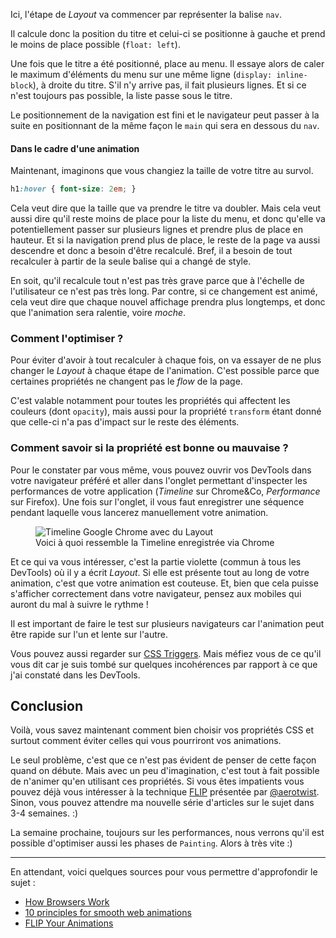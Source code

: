 Ici, l'étape de *Layout* va commencer par représenter la balise `nav`.

Il calcule donc la position du titre et celui-ci se positionne à gauche et prend le moins de place possible (`float: left`).

Une fois que le titre a été positionné, place au menu. Il essaye alors de caler le maximum d'éléments du menu sur une même ligne (`display: inline-block`), à droite du titre. S'il n'y arrive pas, il fait plusieurs lignes. Et si ce n'est toujours pas possible, la liste passe sous le titre.

Le positionnement de la navigation est fini et le navigateur peut passer à la suite en positionnant de la même façon le `main` qui sera en dessous du `nav`.

#### Dans le cadre d'une animation

Maintenant, imaginons que vous changiez la taille de votre titre au survol.

```css
h1:hover { font-size: 2em; }
```

Cela veut dire que la taille que va prendre le titre va doubler. Mais cela veut aussi dire qu'il reste moins de place pour la liste du menu, et donc qu'elle va potentiellement passer sur plusieurs lignes et prendre plus de place en hauteur. Et si la navigation prend plus de place, le reste de la page va aussi descendre et donc a besoin d'être recalculé. Bref, il a besoin de tout recalculer à partir de la seule balise qui a changé de style.

En soit, qu'il recalcule tout n'est pas très grave parce que à l'échelle de l'utilisateur ce n'est pas très long. Par contre, si ce changement est animé, cela veut dire que chaque nouvel affichage prendra plus longtemps, et donc que l'animation sera ralentie, voire *moche*.

### Comment l'optimiser&nbsp;?

Pour éviter d'avoir à tout recalculer à chaque fois, on va essayer de ne plus changer le *Layout* à chaque étape de l'animation. C'est possible parce que certaines propriétés ne changent pas le *flow* de la page.

C'est valable notamment pour toutes les propriétés qui affectent les couleurs (dont `opacity`), mais aussi pour la propriété `transform` étant donné que celle-ci n'a pas d'impact sur le reste des éléments.

### Comment savoir si la propriété est bonne ou mauvaise&nbsp;?

Pour le constater par vous même, vous pouvez ouvrir vos DevTools dans votre navigateur préféré et aller dans l'onglet permettant d'inspecter les performances de votre application (*Timeline* sur Chrome&Co, *Performance* sur Firefox). Une fois sur l'onglet, il vous faut enregistrer une séquence pendant laquelle vous lancerez manuellement votre animation.

<figure tabindex="0">
<img src="/images/posts/des-animations-performantes/layout.png" alt="Timeline Google Chrome avec du Layout" />
<figcaption>Voici à quoi ressemble la Timeline enregistrée via Chrome</figcaption>
</figure>

Et ce qui va vous intéresser, c'est la partie violette (commun à tous les DevTools) où il y a écrit *Layout*. Si elle est présente tout au long de votre animation, c'est que votre animation est couteuse. Et, bien que cela puisse s'afficher correctement dans votre navigateur, pensez aux mobiles qui auront du mal à suivre le rythme&nbsp;!

Il est important de faire le test sur plusieurs navigateurs car l'animation peut être rapide sur l'un et lente sur l'autre.

Vous pouvez aussi regarder sur [CSS Triggers](https://csstriggers.com/). Mais méfiez vous de ce qu'il vous dit car je suis tombé sur quelques incohérences par rapport à ce que j'ai constaté dans les DevTools.

## Conclusion

Voilà, vous savez maintenant comment bien choisir vos propriétés CSS et surtout comment éviter celles qui vous pourriront vos animations.

Le seul problème, c'est que ce n'est pas évident de penser de cette façon quand on débute. Mais avec un peu d'imagination, c'est tout à fait possible de n'animer qu'en utilisant ces propriétés. Si vous êtes impatients vous pouvez déjà vous intéresser à la technique [FLIP](https://aerotwist.com/blog/flip-your-animations/) présentée par [@aerotwist](https://twitter.com/aerotwist). Sinon, vous pouvez attendre ma nouvelle série d'articles sur le sujet dans 3-4 semaines. :)

La semaine prochaine, toujours sur les performances, nous verrons qu'il est possible d'optimiser aussi les phases de `Painting`. Alors à très vite :)

---

En attendant, voici quelques sources pour vous permettre d'approfondir le sujet&nbsp;:

* [How Browsers Work](https://www.html5rocks.com/en/tutorials/internals/howbrowserswork/#Main_flow_examples)
* [10 principles for smooth web animations](https://blog.gyrosco.pe/smooth-css-animations-7d8ffc2c1d29#.5nmo6c7wj)
* [FLIP Your Animations](https://aerotwist.com/blog/flip-your-animations/)
